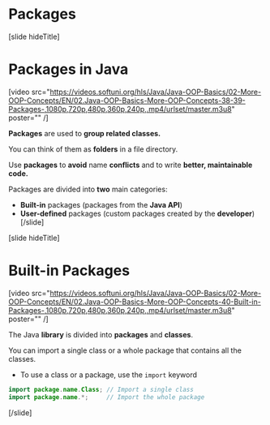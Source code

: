 # Packages

[slide hideTitle]

# Packages in Java

[video src="https://videos.softuni.org/hls/Java/Java-OOP-Basics/02-More-OOP-Concepts/EN/02.Java-OOP-Basics-More-OOP-Concepts-38-39-Packages-,1080p,720p,480p,360p,240p,.mp4/urlset/master.m3u8" poster="" /]

**Packages** are used to **group related classes.**

You can think of them as **folders** in a file directory.

Use **packages** to **avoid** name **conflicts** and to write **better, maintainable code.**

Packages are divided into **two** main categories:
- **Built-in** packages (packages from the **Java API**)
- **User-defined** packages (custom packages created by the **developer**)
[/slide]

[slide hideTitle]
# Built-in Packages

[video src="https://videos.softuni.org/hls/Java/Java-OOP-Basics/02-More-OOP-Concepts/EN/02.Java-OOP-Basics-More-OOP-Concepts-40-Built-in-Packages-,1080p,720p,480p,360p,240p,.mp4/urlset/master.m3u8" poster="" /]

The Java **library** is divided into **packages** and **classes**.

You can import a single class or a whole package that contains all the classes.

- To use a class or a package, use the `import` keyword

```java
import package.name.Class; // Import a single class 
import package.name.*;     // Import the whole package
```

[/slide]
